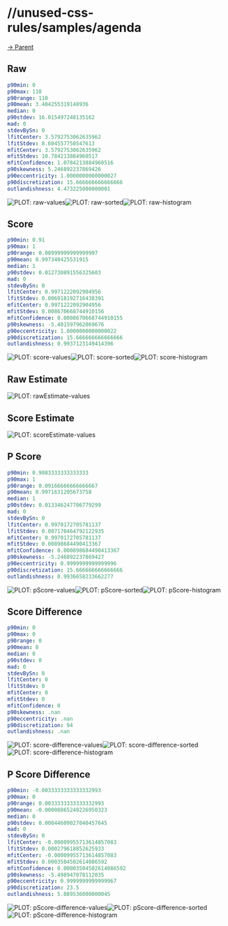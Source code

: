 
# //unused-css-rules/samples/agenda

[→ Parent](../..)


## Raw


```yaml
p90min: 0
p90max: 110
p90range: 110
p90mean: 3.404255319148936
median: 0
p90stdev: 16.015497248135162
mad: 0
stdevBySn: 0
lfitCenter: 3.5792753062635962
lfitStdev: 8.604557750547613
mfitCenter: 3.5792753062635962
mfitStdev: 10.784213884960517
mfitConfidence: 1.0784213884960516
p90skewness: 5.246892237869426
p90eccentricity: 1.0000000000000027
p90discretization: 15.666666666666666
outlandishness: 4.473225000000001

```

![PLOT: raw-values](./raw/values.svg)![PLOT: raw-sorted](./raw/sorted.svg)![PLOT: raw-histogram](./raw/histogram.svg)
## Score


```yaml
p90min: 0.91
p90max: 1
p90range: 0.08999999999999997
p90mean: 0.997340425531915
median: 1
p90stdev: 0.012730891556325603
mad: 0
stdevBySn: 0
lfitCenter: 0.9971222092904956
lfitStdev: 0.006918192716438391
mfitCenter: 0.9971222092904956
mfitStdev: 0.008670668744910156
mfitConfidence: 0.0008670668744910155
p90skewness: -5.401597962069676
p90eccentricity: 1.0000000000000022
p90discretization: 15.666666666666666
outlandishness: 0.9937123149414396

```

![PLOT: score-values](./score/values.svg)![PLOT: score-sorted](./score/sorted.svg)![PLOT: score-histogram](./score/histogram.svg)
## Raw Estimate

![PLOT: rawEstimate-values](./rawEstimate/values.svg)
## Score Estimate

![PLOT: scoreEstimate-values](./scoreEstimate/values.svg)
## P Score


```yaml
p90min: 0.9083333333333333
p90max: 1
p90range: 0.09166666666666667
p90mean: 0.9971631205673758
median: 1
p90stdev: 0.013346247706779299
mad: 0
stdevBySn: 0
lfitCenter: 0.9970172705781137
lfitStdev: 0.007170464792122935
mfitCenter: 0.9970172705781137
mfitStdev: 0.00898684490413367
mfitConfidence: 0.000898684490413367
p90skewness: -5.246892237869427
p90eccentricity: 0.9999999999999996
p90discretization: 15.666666666666666
outlandishness: 0.9936658233662277

```

![PLOT: pScore-values](./pScore/values.svg)![PLOT: pScore-sorted](./pScore/sorted.svg)![PLOT: pScore-histogram](./pScore/histogram.svg)
## Score Difference


```yaml
p90min: 0
p90max: 0
p90range: 0
p90mean: 0
median: 0
p90stdev: 0
mad: 0
stdevBySn: 0
lfitCenter: 0
lfitStdev: 0
mfitCenter: 0
mfitStdev: 0
mfitConfidence: 0
p90skewness: .nan
p90eccentricity: .nan
p90discretization: 94
outlandishness: .nan

```

![PLOT: score-difference-values](./score-difference/values.svg)![PLOT: score-difference-sorted](./score-difference/sorted.svg)![PLOT: score-difference-histogram](./score-difference/histogram.svg)
## P Score Difference


```yaml
p90min: -0.0033333333333332993
p90max: 0
p90range: 0.0033333333333332993
p90mean: -0.00008865248226950323
median: 0
p90stdev: 0.00044609027040457645
mad: 0
stdevBySn: 0
lfitCenter: -0.00009955713614857083
lfitStdev: 0.000279618852625933
mfitCenter: -0.00009955713614857083
mfitStdev: 0.0003504502614086592
mfitConfidence: 0.00003504502614086592
p90skewness: -5.498947078112035
p90eccentricity: 0.9999999999999967
p90discretization: 23.5
outlandishness: 5.089536000000045

```

![PLOT: pScore-difference-values](./pScore-difference/values.svg)![PLOT: pScore-difference-sorted](./pScore-difference/sorted.svg)![PLOT: pScore-difference-histogram](./pScore-difference/histogram.svg)